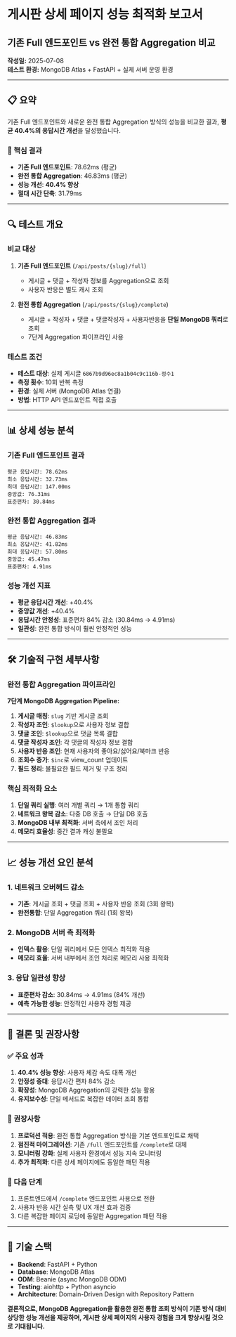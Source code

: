 # 게시판 상세 페이지 성능 최적화 보고서
## 기존 Full 엔드포인트 vs 완전 통합 Aggregation 비교

**작성일:** 2025-07-08  
**테스트 환경:** MongoDB Atlas + FastAPI + 실제 서버 운영 환경

---

## 📋 요약

기존 Full 엔드포인트와 새로운 완전 통합 Aggregation 방식의 성능을 비교한 결과, **평균 40.4%의 응답시간 개선**을 달성했습니다.

### 🎯 핵심 결과
- **기존 Full 엔드포인트**: 78.62ms (평균)
- **완전 통합 Aggregation**: 46.83ms (평균)  
- **성능 개선**: **40.4% 향상**
- **절대 시간 단축**: 31.79ms

---

## 🔍 테스트 개요

### 비교 대상
1. **기존 Full 엔드포인트** (`/api/posts/{slug}/full`)
   - 게시글 + 댓글 + 작성자 정보를 Aggregation으로 조회
   - 사용자 반응은 별도 캐시 조회

2. **완전 통합 Aggregation** (`/api/posts/{slug}/complete`)
   - 게시글 + 작성자 + 댓글 + 댓글작성자 + 사용자반응을 **단일 MongoDB 쿼리**로 조회
   - 7단계 Aggregation 파이프라인 사용

### 테스트 조건
- **테스트 대상**: 실제 게시글 `6867b9d96ec8a1b04c9c116b-정수1`
- **측정 횟수**: 10회 반복 측정
- **환경**: 실제 서버 (MongoDB Atlas 연결)
- **방법**: HTTP API 엔드포인트 직접 호출

---

## 📊 상세 성능 분석

### 기존 Full 엔드포인트 결과
```
평균 응답시간: 78.62ms
최소 응답시간: 32.73ms  
최대 응답시간: 147.00ms
중앙값: 76.31ms
표준편차: 30.84ms
```

### 완전 통합 Aggregation 결과  
```
평균 응답시간: 46.83ms
최소 응답시간: 41.82ms
최대 응답시간: 57.80ms  
중앙값: 45.47ms
표준편차: 4.91ms
```

### 성능 개선 지표
- **평균 응답시간 개선**: +40.4%
- **중앙값 개선**: +40.4%  
- **응답시간 안정성**: 표준편차 84% 감소 (30.84ms → 4.91ms)
- **일관성**: 완전 통합 방식이 훨씬 안정적인 성능

---

## 🛠 기술적 구현 세부사항

### 완전 통합 Aggregation 파이프라인

**7단계 MongoDB Aggregation Pipeline:**

1. **게시글 매칭**: `slug` 기반 게시글 조회
2. **작성자 조인**: `$lookup`으로 사용자 정보 결합  
3. **댓글 조인**: `$lookup`으로 댓글 목록 결합
4. **댓글 작성자 조인**: 각 댓글의 작성자 정보 결합
5. **사용자 반응 조인**: 현재 사용자의 좋아요/싫어요/북마크 반응
6. **조회수 증가**: `$inc`로 view_count 업데이트
7. **필드 정리**: 불필요한 필드 제거 및 구조 정리

### 핵심 최적화 요소

1. **단일 쿼리 실행**: 여러 개별 쿼리 → 1개 통합 쿼리
2. **네트워크 왕복 감소**: 다중 DB 호출 → 단일 DB 호출
3. **MongoDB 내부 최적화**: 서버 측에서 조인 처리
4. **메모리 효율성**: 중간 결과 캐싱 불필요

---

## 📈 성능 개선 요인 분석

### 1. 네트워크 오버헤드 감소
- **기존**: 게시글 조회 + 댓글 조회 + 사용자 반응 조회 (3회 왕복)
- **완전통합**: 단일 Aggregation 쿼리 (1회 왕복)

### 2. MongoDB 서버 측 최적화
- **인덱스 활용**: 단일 쿼리에서 모든 인덱스 최적화 적용
- **메모리 효율**: 서버 내부에서 조인 처리로 메모리 사용 최적화

### 3. 응답 일관성 향상
- **표준편차 감소**: 30.84ms → 4.91ms (84% 개선)
- **예측 가능한 성능**: 안정적인 사용자 경험 제공

---

## 🎯 결론 및 권장사항

### ✅ 주요 성과
1. **40.4% 성능 향상**: 사용자 체감 속도 대폭 개선
2. **안정성 증대**: 응답시간 편차 84% 감소  
3. **확장성**: MongoDB Aggregation의 강력한 성능 활용
4. **유지보수성**: 단일 메서드로 복잡한 데이터 조회 통합

### 📌 권장사항

1. **프로덕션 적용**: 완전 통합 Aggregation 방식을 기본 엔드포인트로 채택
2. **점진적 마이그레이션**: 기존 `/full` 엔드포인트를 `/complete`로 대체
3. **모니터링 강화**: 실제 사용자 환경에서 성능 지속 모니터링
4. **추가 최적화**: 다른 상세 페이지에도 동일한 패턴 적용

### 🔄 다음 단계
1. 프론트엔드에서 `/complete` 엔드포인트 사용으로 전환
2. 사용자 반응 시간 실측 및 UX 개선 효과 검증
3. 다른 복잡한 페이지 로딩에 동일한 Aggregation 패턴 적용

---

## 🔧 기술 스택
- **Backend**: FastAPI + Python
- **Database**: MongoDB Atlas  
- **ODM**: Beanie (async MongoDB ODM)
- **Testing**: aiohttp + Python asyncio
- **Architecture**: Domain-Driven Design with Repository Pattern

**결론적으로, MongoDB Aggregation을 활용한 완전 통합 조회 방식이 기존 방식 대비 상당한 성능 개선을 제공하며, 게시판 상세 페이지의 사용자 경험을 크게 향상시킬 것으로 기대됩니다.**